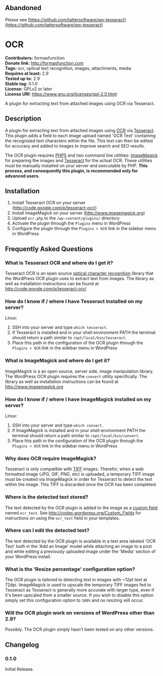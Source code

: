 ## Abandoned

Please see [https://github.com/tattersoftware/wp-tesseract](https://github.com/tattersoftware/wp-tesseract)

# OCR 
**Contributors:** formasfunction  
**Donate link:** http://formasfunction.com  
**Tags:** ocr, optical text recognition, images, attachments, media  
**Requires at least:** 2.9  
**Tested up to:** 2.9  
**Stable tag:** 0.1.0  
**License:** GPLv2 or later  
**License URI:** https://www.gnu.org/licenses/gpl-2.0.html  

A plugin for extracting text from attached images using OCR via Tesseract.


## Description 

A plugin for extracting text from attached images using [OCR](http://en.wikipedia.org/wiki/Optical_character_recognition) via [Tesseract](http://code.google.com/p/tesseract-ocr/).
This plugin adds a field to each image upload named 'OCR Text' containing the recognized text characters within the file.
This text can then be edited for accuracy and added to images to improve search and SEO results.

The OCR plugin requires [PHP5](http://php.net/) and two command line utilities: 
[ImageMagick](http://www.imagemagick.org) for preparing the images and [Tesseract](http://code.google.com/p/tesseract-ocr/) for the actual OCR.
These utilities must be manually installed on your server and executable by PHP. **This process, and consequently this plugin, is recommended only for advanced users.**


## Installation 
1. Install Tesseract OCR on your server (http://code.google.com/p/tesseract-ocr/)
2. Install ImageMagick on your server (http://www.imagemagick.org)
3. Upload `ocr.php` to the `/wp-content/plugins/` directory
4. Activate the plugin through the `Plugins` menu in WordPress
5. Configure the plugin through the `Plugins > OCR` link in the sidebar menu in WordPress


## Frequently Asked Questions 


### What is Tesseract OCR and where do I get it? 

Tesseract OCR is an open source [optical character recognition](http://en.wikipedia.org/wiki/Optical_character_recognition) library that
the WordPress OCR plugin uses to extract text from images.
The library as well as installation instructions can be found at
http://code.google.com/p/tesseract-ocr/


### How do I know if / where I have Tesseract installed on my server? 

Linux:

1. SSH into your server and type `which tesseract`.
2. If Tesseract is installed and in your shell environment PATH the terminal should return a path similar to `/opt/local/bin/tesseract`.
3. Place this path in the configuration of the OCR plugin through the `Plugins > OCR` link in the sidebar menu in WordPress


### What is ImageMagick and where do I get it? 

ImageMagick is a an open source, server side, image manipulation library.
The WordPress OCR plugin requires the `convert` utility specifically.
The library as well as installation instructions can be found at
http://www.imagemagick.org


### How do I know if / where I have ImageMagick installed on my server? 

Linux:

1. SSH into your server and type `which convert`.
2. If ImageMagick is installed and in your shell environment PATH the terminal should return a path similar to `/opt/local/bin/convert`.
3. Place this path in the configuration of the OCR plugin through the `Plugins > OCR` link in the sidebar menu in WordPress


### Why does OCR require ImageMagick? 

Tesseract is only compatible with [TIFF](http://en.wikipedia.org/wiki/Tagged_Image_File_Format) images.
Therefor, when a web formatted image (JPG, GIF, PNG, etc) is uploaded, a temporary TIFF image must be created via 
ImageMagick in order for Tesseract to detect the text within the image. This TIFF is discarded once the OCR has been completed.


### Where is the detected text stored? 

The text detected by the OCR plugin is added to the image as a [custom field](http://codex.wordpress.org/Custom_Fields) named `ocr_text`.
See http://codex.wordpress.org/Custom_Fields for instructions on using the `ocr_text` field in your templates.


### Where can I edit the detected text? 

The text detected by the OCR plugin is available in a text area labeled 'OCR Text' both in the 'Add an Image'
model while attaching an image to a post and while editing a previously uploaded image under the 'Media' section of your WordPress install.


### What is the 'Resize percentage' configuration option? 

The OCR plugin is tailored to detecting text in images with ~12pt text at 72dpi.
ImageMagick is used to upscale the temporary TIFF images fed to Tesseract as Tesseract is generally more accurate with
larger type, even if it's been upscaled from a smaller source. If you wish to disable this option simply set this
configuration option to `100%` and no resizing will occur.


### Will the OCR plugin work on versions of WordPress other than 2.9? 
Possibly. The OCR plugin simply hasn't been tested on any other versions.


## Changelog 


### 0.1.0 
Initial Release.
